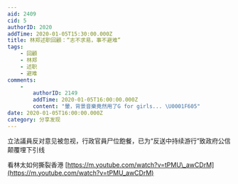 ```yaml
---
aid: 2409
cid: 5
authorID: 2020
addTime: 2020-01-05T15:30:00.000Z
title: 林郑述职回顧：“志不求易，事不避难”
tags:
    - 回顧
    - 林郑
    - 述职
    - 避难
comments:
    -
        authorID: 2149
        addTime: 2020-01-05T16:00:00.000Z
        content: "暈，背景音樂竟然用了G for girls... \U0001F605"
date: 2020-01-05T16:00:00.000Z
category: 分享发现
---
```


立法議員反对意见被忽视，行政官員尸位飽餐，已为“反送中持续游行”致政府公信颠覆埋下引线

看林太如何撕裂香港 [https://m.youtube.com/watch?v=tPMU\_awCDrM](https://m.youtube.com/watch?v=tPMU_awCDrM)
